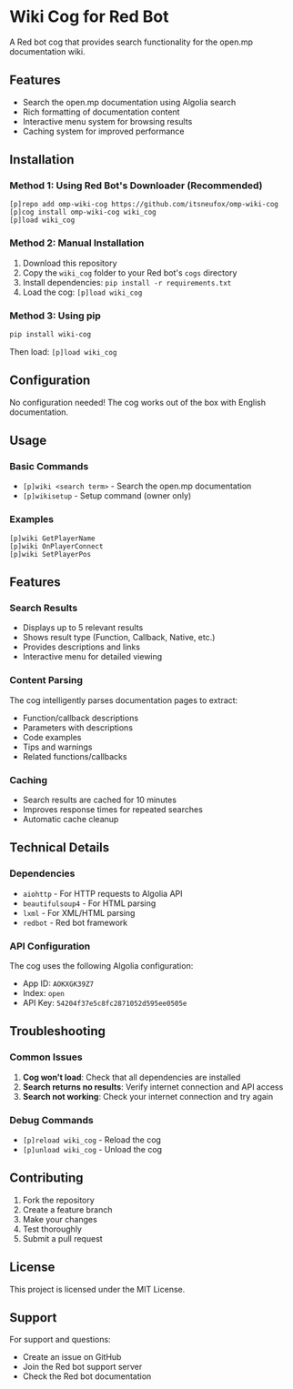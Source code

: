 # Wiki Cog for Red Bot

A Red bot cog that provides search functionality for the open.mp documentation wiki.

## Features

- Search the open.mp documentation using Algolia search
- Rich formatting of documentation content
- Interactive menu system for browsing results
- Caching system for improved performance

## Installation

### Method 1: Using Red Bot's Downloader (Recommended)

```
[p]repo add omp-wiki-cog https://github.com/itsneufox/omp-wiki-cog
[p]cog install omp-wiki-cog wiki_cog
[p]load wiki_cog
```

### Method 2: Manual Installation

1. Download this repository
2. Copy the `wiki_cog` folder to your Red bot's `cogs` directory
3. Install dependencies: `pip install -r requirements.txt`
4. Load the cog: `[p]load wiki_cog`

### Method 3: Using pip

```bash
pip install wiki-cog
```

Then load: `[p]load wiki_cog`

## Configuration

No configuration needed! The cog works out of the box with English documentation.

## Usage

### Basic Commands

- `[p]wiki <search term>` - Search the open.mp documentation
- `[p]wikisetup` - Setup command (owner only)

### Examples

```
[p]wiki GetPlayerName
[p]wiki OnPlayerConnect
[p]wiki SetPlayerPos
```

## Features

### Search Results

- Displays up to 5 relevant results
- Shows result type (Function, Callback, Native, etc.)
- Provides descriptions and links
- Interactive menu for detailed viewing

### Content Parsing

The cog intelligently parses documentation pages to extract:
- Function/callback descriptions
- Parameters with descriptions
- Code examples
- Tips and warnings
- Related functions/callbacks

### Caching

- Search results are cached for 10 minutes
- Improves response times for repeated searches
- Automatic cache cleanup

## Technical Details

### Dependencies

- `aiohttp` - For HTTP requests to Algolia API
- `beautifulsoup4` - For HTML parsing
- `lxml` - For XML/HTML parsing
- `redbot` - Red bot framework

### API Configuration

The cog uses the following Algolia configuration:
- App ID: `AOKXGK39Z7`
- Index: `open`
- API Key: `54204f37e5c8fc2871052d595ee0505e`

## Troubleshooting

### Common Issues

1. **Cog won't load**: Check that all dependencies are installed
2. **Search returns no results**: Verify internet connection and API access
3. **Search not working**: Check your internet connection and try again

### Debug Commands

- `[p]reload wiki_cog` - Reload the cog
- `[p]unload wiki_cog` - Unload the cog

## Contributing

1. Fork the repository
2. Create a feature branch
3. Make your changes
4. Test thoroughly
5. Submit a pull request

## License

This project is licensed under the MIT License.

## Support

For support and questions:
- Create an issue on GitHub
- Join the Red bot support server
- Check the Red bot documentation